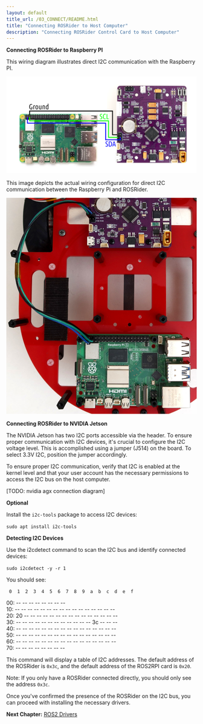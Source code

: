 ```yaml
---
layout: default
title_url: /03_CONNECT/README.html
title: "Connecting ROSRider to Host Computer"
description: "Connecting ROSRider Control Card to Host Computer"
---
```


**Connecting ROSRider to Raspberry PI**

This wiring diagram illustrates direct I2C communication with the Raspberry PI.

<p align="center">
<img src="../images/rpi5_wiring.png" alt="Connecting to Raspberry PI diagram">
</p>

This image depicts the actual wiring configuration for direct I2C communication between the Raspberry Pi and ROSRider.

<p align="center">
<img src="../images/caretta_bare.jpg" alt="Connecting to Raspberry PI on CARETTA">
</p>

**Connecting ROSRider to NVIDIA Jetson**

The NVIDIA Jetson has two I2C ports accessible via the header. To ensure proper communication with I2C devices, it's crucial to configure the I2C voltage level. This is accomplished using a jumper (J514) on the board. To select 3.3V I2C, position the jumper accordingly.

To ensure proper I2C communication, verify that I2C is enabled at the kernel level and that your user account has the necessary permissions to access the I2C bus on the host computer.

[TODO: nvidia agx connection diagram]

**Optional**

Install the `i2c-tools` package to access I2C devices:

`sudo apt install i2c-tools`

**Detecting I2C Devices**

Use the i2cdetect command to scan the I2C bus and identify connected devices:

`sudo i2cdetect -y -r 1`

You should see:

     0  1  2  3  4  5  6  7  8  9  a  b  c  d  e  f  
00:                         -- -- -- -- -- -- -- --  
10: -- -- -- -- -- -- -- -- -- -- -- -- -- -- -- --  
20: 20 -- -- -- -- -- -- -- -- -- -- -- -- -- -- --  
30: -- -- -- -- -- -- -- -- -- -- -- -- 3c -- -- --  
40: -- -- -- -- -- -- -- -- -- -- -- -- -- -- -- --  
50: -- -- -- -- -- -- -- -- -- -- -- -- -- -- -- --  
60: -- -- -- -- -- -- -- -- -- -- -- -- -- -- -- --  
70: -- -- -- -- -- -- -- --  

This command will display a table of I2C addresses. The default address of the ROSRider is `0x3c`, and the default address of the ROS2RPI card is `0x20`.

Note: If you only have a ROSRider connected directly, you should only see the address `0x3c`.

Once you've confirmed the presence of the ROSRider on the I2C bus, you can proceed with installing the necessary drivers.


__Next Chapter:__ [ROS2 Drivers](../04_DRIVERS/README.md)
